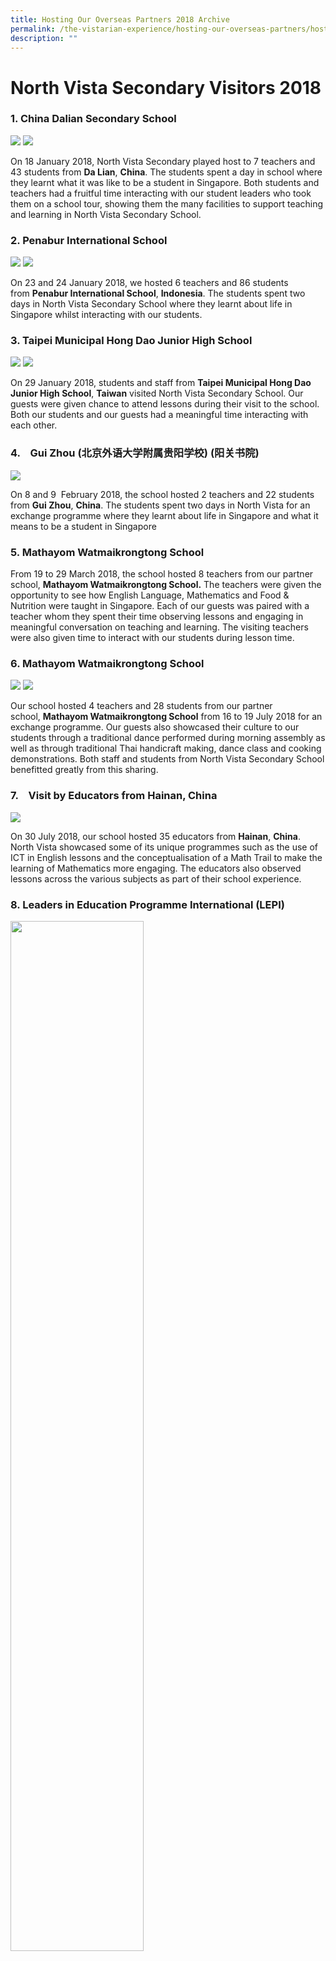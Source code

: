 ```yaml
---
title: Hosting Our Overseas Partners 2018 Archive
permalink: /the-vistarian-experience/hosting-our-overseas-partners/hosting-our-overseas-partners-2018-archive/
description: ""
---
```

# North Vista Secondary Visitors 2018


  

### 1. China Dalian Secondary School

![](/images/Dalian1.jpg)
![](/images/Dalian2.jpg)


On 18&nbsp;January 2018, North Vista Secondary played host to 7 teachers and 43 students from&nbsp;**Da Lian**,&nbsp;**China**. The students spent a day in school where they learnt what it was like to be a student in Singapore. Both students and teachers had a fruitful time interacting with our student leaders who took them on a school tour, showing them the many facilities to support teaching and learning in North Vista Secondary School.  

### 2. Penabur International School

![](/images/Pernabur1.jpg)
![](/images/Pernabur2.png)

On 23&nbsp;and 24 January 2018, we hosted 6 teachers and 86 students from&nbsp;**Penabur International School**,&nbsp;**Indonesia**. The students spent two days in North Vista Secondary School where they learnt about life in Singapore whilst interacting with our students.

### 3. Taipei Municipal Hong Dao Junior High School

![](/images/hong%20dao%201.png)
![](/images/hong%20dao%202.png)

On 29 January 2018,&nbsp;students and staff from&nbsp;**Taipei Municipal Hong Dao Junior High School**,&nbsp;**Taiwan**&nbsp;visited North Vista Secondary School. Our guests were given chance to attend lessons during their visit to the school. Both our students and our guests had a meaningful time interacting with each other.

### 4.&nbsp;&nbsp; &nbsp;Gui Zhou (北京外语大学附属贵阳学校) (阳关书院)

![](/images/guizhou.png)

On 8&nbsp;and 9&nbsp;&nbsp;February 2018, the school hosted 2 teachers and 22 students from&nbsp;**Gui Zhou**,&nbsp;**China**. The students spent two days in North Vista for an exchange programme where they learnt about life in Singapore and what it means to be a student in Singapore

### 5. Mathayom Watmaikrongtong School

From 19&nbsp;to 29&nbsp;March 2018, the school hosted 8 teachers from our partner school,&nbsp;**Mathayom Watmaikrongtong School.**&nbsp;The teachers were given the opportunity to see how English Language, Mathematics and Food &amp; Nutrition were taught in Singapore. Each of our guests was paired with a teacher whom they spent their time observing lessons and engaging in meaningful conversation on teaching and learning. The visiting teachers were also given time to interact with our students during lesson time.

### 6. Mathayom Watmaikrongtong School

![](/images/Mathayom%20Watmaikrongtong%201.png)
![](/images/Mathayom%20Watmaikrongtong%202.png)

Our school hosted 4 teachers and 28 students from our partner school,&nbsp;**Mathayom Watmaikrongtong School**&nbsp;from 16 to 19 July 2018 for an exchange programme. Our guests also showcased their culture to our students through a traditional dance performed during morning assembly as well as through traditional Thai handicraft making, dance class and cooking demonstrations. Both staff and students from North Vista Secondary School benefitted greatly from this sharing.

### 7.&nbsp; &nbsp; Visit by Educators from Hainan, China

![](/images/Hainan1.jpg)

On 30&nbsp;July 2018, our school hosted 35 educators from&nbsp;**Hainan**,&nbsp;**China**. North Vista showcased some of its unique programmes such as the use of ICT in English lessons and the conceptualisation of a Math Trail to make the learning of Mathematics more engaging. The educators also observed lessons across the various subjects as part of their school experience.

### 8. Leaders in Education Programme International (LEPI)


<img src="/images/LEPI1.jpg" style="width:65%">

On 23 July 2018, the school hosted 25 participants from LEPI. The participants were from&nbsp;**various countries like Belize**,&nbsp;**Ethiopia**,&nbsp;**Azerbaijan**,&nbsp;**Bhutan**,&nbsp;**Ukraine**,&nbsp;**Jordan**,&nbsp;**Nigeria etc**.&nbsp;They spent half-a-day in the school learning more about the education system in Singapore, managing and leading a school in Singapore and the special programmes that the school offers its students to enhance teaching and learning.&nbsp;&nbsp;Participants were taken on a school tour by our student leaders who engaged in conversation with our guests, sharing their experiences of studying in Singapore.